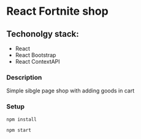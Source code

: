 # React Fortnite shop

## Techonolgy stack:
* React
* React Bootstrap
* React ContextAPI

### Description
Simple sibgle page shop with adding goods in cart

### Setup
`npm install`

`npm start`
